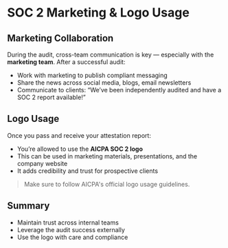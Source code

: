 # SOC 2 Marketing & Logo Usage

##  Marketing Collaboration

During the audit, cross-team communication is key — especially with the **marketing team**. After a successful audit:

- Work with marketing to publish compliant messaging
- Share the news across social media, blogs, email newsletters
- Communicate to clients: “We’ve been independently audited and have a SOC 2 report available!”

##  Logo Usage

Once you pass and receive your attestation report:
- You’re allowed to use the **AICPA SOC 2 logo**
- This can be used in marketing materials, presentations, and the company website
- It adds credibility and trust for prospective clients

>  Make sure to follow AICPA's official logo usage guidelines.

## Summary

- Maintain trust across internal teams
- Leverage the audit success externally
- Use the logo with care and compliance
